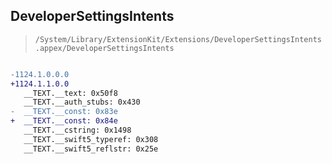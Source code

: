 ## DeveloperSettingsIntents

> `/System/Library/ExtensionKit/Extensions/DeveloperSettingsIntents.appex/DeveloperSettingsIntents`

```diff

-1124.1.0.0.0
+1124.1.1.0.0
   __TEXT.__text: 0x50f8
   __TEXT.__auth_stubs: 0x430
-  __TEXT.__const: 0x83e
+  __TEXT.__const: 0x84e
   __TEXT.__cstring: 0x1498
   __TEXT.__swift5_typeref: 0x308
   __TEXT.__swift5_reflstr: 0x25e

```
